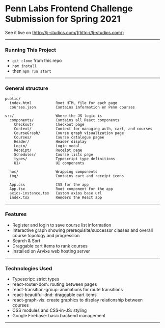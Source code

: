 # Penn Labs Frontend Challenge Submission for Spring 2021

See it live on [http://lj-studios.com/](http://lj-studios.com/)

---

### Running This Project

-   `git clone` from this repo
-   `npm install`
-   then `npm run start`

---

### General structure

```
public/
  index.html           Root HTML file for each page
  courses.json         Contains information on Penn courses

src/                   Where the JS logic is
  components/          Contains all React components
    Checkout/          Checkout page
    Context/           Context for managing auth, cart, and courses
    CourseGraph/       Course graph visualization page
    Courses/           Course catalogue pagee
    Header/            Header display
    Login/             Login modal
    Receipt/           Receipt page
    Schedules/         Course lists page
    types/             Typescript type definitions
    UI/                UI components

  hoc/                 Wrapping components
  img/                 Contains cart and receipt icons

  App.css              CSS for the app
  App.tsx              Root component for the app
  axios-instance.tsx   Custom axios base url  
  index.tsx            Renders the React app
```

---

### Features

-   Register and login to save course list information
-   Interactive graph showing prerequisite/successor classes and overall course topology and progression
-   Search & Sort
-   Draggable cart items to rank courses
-   Installed on Arvixe web hosting server
---

### Technologies Used

-   Typescript: strict types
-   react-router-dom: routing between pages
-   react-transition-group: animations for route transitions
-   react-beautiful-dnd: draggable cart items
-   react-graph-vis: create graphics to display relationship between courses
-   CSS modules and CSS-in-JS: styling
-   Google Firebase: basic backend management

---